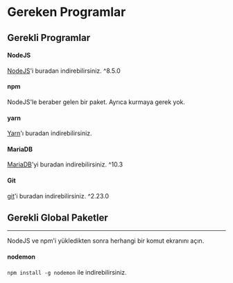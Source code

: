 # Gereken Programlar

## Gerekli Programlar
#### NodeJS
[NodeJS](https://nodejs.org/en/)'i buradan indirebilirsiniz. ^8.5.0
#### npm
NodeJS'le beraber gelen bir paket. Ayrıca kurmaya gerek yok.
#### yarn
[Yarn](https://yarnpkg.com/lang/en/)'ı buradan indirebilirsiniz.
#### MariaDB
[MariaDB](https://mariadb.org/)'yi buradan indirebilirsiniz. ^10.3
#### Git
[git](https://git-scm.com/)'i buradan indirebilirsiniz. ^2.23.0
## Gerekli Global Paketler
---
NodeJS ve npm'i yükledikten sonra herhangi bir komut ekranını açın.

#### nodemon
`npm install -g nodemon` ile indirebilirsiniz.
